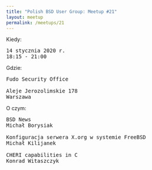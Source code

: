 ```yaml
---
title: "Polish BSD User Group: Meetup #21"
layout: meetup
permalink: /meetups/21
---
```

Kiedy:
<pre>
14 stycznia 2020 r.
18:15 - 21:00
</pre>
Gdzie:
<pre>
Fudo Security Office

Aleje Jerozolimskie 178
Warszawa
</pre>
O czym:
<pre style="white-space: pre-wrap;">
BSD News
Michał Borysiak

Konfiguracja serwera X.org w systemie FreeBSD
Michał Kilijanek

CHERI capabilities in C
Konrad Witaszczyk
</pre>
